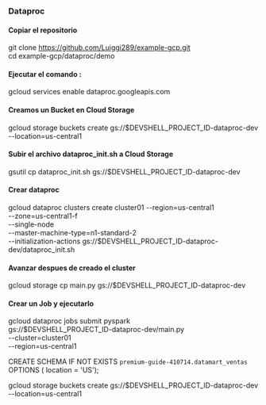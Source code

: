 
### Dataproc


#### Copiar el repositorio 
git clone https://github.com/Luiggi289/example-gcp.git  
cd example-gcp/dataproc/demo

#### Ejecutar el comando :

gcloud services enable dataproc.googleapis.com

#### Creamos un Bucket en Cloud Storage

gcloud storage buckets create gs://$DEVSHELL_PROJECT_ID-dataproc-dev --location=us-central1

#### Subir el archivo dataproc_init.sh a Cloud Storage

gsutil cp dataproc_init.sh gs://$DEVSHELL_PROJECT_ID-dataproc-dev


#### Crear dataproc 
gcloud dataproc clusters create cluster01 --region=us-central1 \
--zone=us-central1-f \
--single-node \
--master-machine-type=n1-standard-2 \
--initialization-actions gs://$DEVSHELL_PROJECT_ID-dataproc-dev/dataproc_init.sh

#### Avanzar despues de creado el cluster

gcloud storage cp main.py gs://$DEVSHELL_PROJECT_ID-dataproc-dev

#### Crear un Job y ejecutarlo

gcloud dataproc jobs submit pyspark \
gs://$DEVSHELL_PROJECT_ID-dataproc-dev/main.py \
--cluster=cluster01 \
--region=us-central1 





CREATE SCHEMA IF NOT EXISTS `premium-guide-410714.datamart_ventas` 
  OPTIONS (    location = 'US'); 


    
gcloud storage buckets create gs://$DEVSHELL_PROJECT_ID-dataproc-dev --location=us-central1


